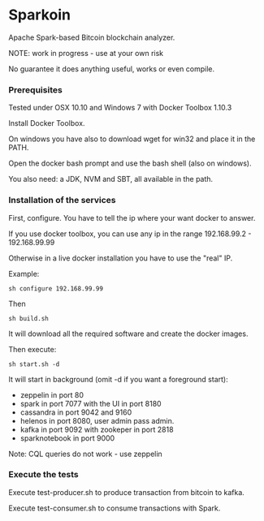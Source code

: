 #  Sparkoin

Apache Spark-based Bitcoin blockchain analyzer.

NOTE: work in progress - use at your own risk

No guarantee it does anything useful, works or even compile.

### Prerequisites

Tested under OSX 10.10 and Windows 7 with Docker Toolbox 1.10.3

Install Docker Toolbox.

On windows you have also to download wget for win32 and place it in the PATH.

Open the docker bash prompt and use the bash shell (also on windows).

You also need: a JDK, NVM and SBT, all available in the path.

### Installation of the services

First, configure. You have to tell the ip where your want docker to answer. 

If you use docker toolbox, you can use any ip in the range 192.168.99.2 - 192.168.99.99

Otherwise in a live docker installation you have to use the "real" IP.

Example:

```
sh configure 192.168.99.99
```

Then

```
sh build.sh
```

It will download all the required software and create the docker images.

Then execute:

```
sh start.sh -d
```

It will start in background (omit -d if you want a foreground start):

- zeppelin in port 80
- spark in port 7077 with the UI in port 8180
- cassandra in port 9042 and 9160 
- helenos in port 8080, user admin pass admin.
- kafka in port 9092 with zookeper in port 2818
- sparknotebook in port 9000

Note: CQL queries do not work - use zeppelin

### Execute the tests

Execute test-producer.sh to produce transaction from bitcoin to kafka.

Execute test-consumer.sh to consume transactions with Spark.
